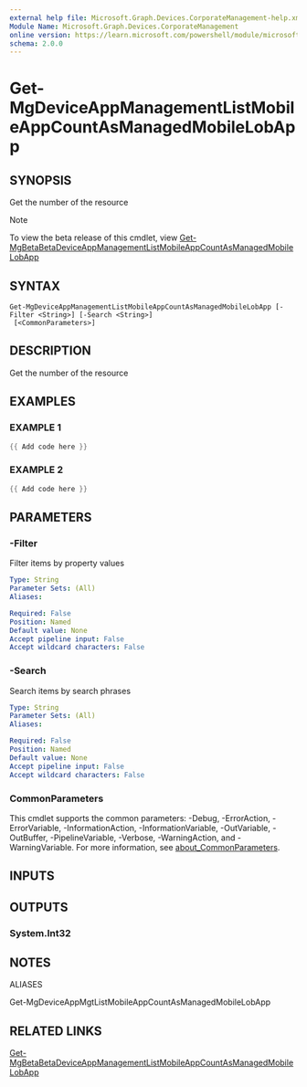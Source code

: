 ```yaml
---
external help file: Microsoft.Graph.Devices.CorporateManagement-help.xml
Module Name: Microsoft.Graph.Devices.CorporateManagement
online version: https://learn.microsoft.com/powershell/module/microsoft.graph.devices.corporatemanagement/get-mgdeviceappmanagementlistmobileappcountasmanagedmobilelobapp
schema: 2.0.0
---
```


# Get-MgDeviceAppManagementListMobileAppCountAsManagedMobileLobApp

## SYNOPSIS
Get the number of the resource

> [!NOTE]
> To view the beta release of this cmdlet, view [Get-MgBetaBetaDeviceAppManagementListMobileAppCountAsManagedMobileLobApp](/powershell/module/Microsoft.Graph.Beta.Devices.CorporateManagement/Get-MgBetaDeviceAppManagementListMobileAppCountAsManagedMobileLobApp?view=graph-powershell-beta)

## SYNTAX

```
Get-MgDeviceAppManagementListMobileAppCountAsManagedMobileLobApp [-Filter <String>] [-Search <String>]
 [<CommonParameters>]
```

## DESCRIPTION
Get the number of the resource

## EXAMPLES

### EXAMPLE 1
```powershell
{{ Add code here }}
```

### EXAMPLE 2
```powershell
{{ Add code here }}
```

## PARAMETERS

### -Filter
Filter items by property values

```yaml
Type: String
Parameter Sets: (All)
Aliases:

Required: False
Position: Named
Default value: None
Accept pipeline input: False
Accept wildcard characters: False
```

### -Search
Search items by search phrases

```yaml
Type: String
Parameter Sets: (All)
Aliases:

Required: False
Position: Named
Default value: None
Accept pipeline input: False
Accept wildcard characters: False
```

### CommonParameters
This cmdlet supports the common parameters: -Debug, -ErrorAction, -ErrorVariable, -InformationAction, -InformationVariable, -OutVariable, -OutBuffer, -PipelineVariable, -Verbose, -WarningAction, and -WarningVariable. For more information, see [about_CommonParameters](http://go.microsoft.com/fwlink/?LinkID=113216).

## INPUTS

## OUTPUTS

### System.Int32
## NOTES

ALIASES

Get-MgDeviceAppMgtListMobileAppCountAsManagedMobileLobApp

## RELATED LINKS
[Get-MgBetaBetaDeviceAppManagementListMobileAppCountAsManagedMobileLobApp](/powershell/module/Microsoft.Graph.Beta.Devices.CorporateManagement/Get-MgBetaDeviceAppManagementListMobileAppCountAsManagedMobileLobApp?view=graph-powershell-beta)
